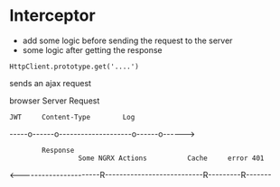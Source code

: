 # Interceptor

- add some logic before sending the request to the server
- some logic after getting the response

```
HttpClient.prototype.get('....')
```

sends an ajax request

browser                       Server
            Request
            
    JWT     Content-Type        Log 
-----o------o--------------------o------o------> 

            Response
                     Some NGRX Actions          Cache     error 401
<----------------------R---------------------------R---------R------- 
